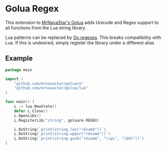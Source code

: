 # Golua Regex

This extension to [MrNavaStar's Golua](http://github.com/mrnavastar/golua) adds 
Unicode and Regex support to all functions from the Lua string library.

Lua patterns can be replaced by [Go regexps](http://github.com/google/re2/wiki/Syntax). This breaks
compatibility with Lua. If this is undesired, simply register the library under a different alias

## Example

``` go
package main

import (
	"github.com/mrnavastar/goluare"
	"github.com/mrnavastar/golua/lua"
)

func main() {
	L := lua.NewState()
	defer L.Close()
	L.OpenLibs()
	L.RegisterLib("string", goluare.REGEX)

	L.DoString(`print(string.len("résumé"))`)
	L.DoString(`print(string.upper("résumé"))`)
	L.DoString(`print(string.gsub("résumé", "\\pL", "[$0]"))`)
}
```
